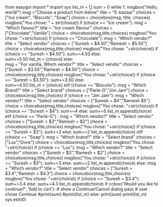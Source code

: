 from easygui import  *
import sys
list_m = []
sum = 0
while 1:
    msgbox("Hello, world!")
    msg ="Choose a product from below" 
    title = "E-bazaar" 
    choices = ["Ice cream", "Biscuits", "Soap"]
    choice = choicebox(msg, title, choices)
    msgbox("You chose: " + str(choice))
    if (choice == "Ice cream"):
        msg =  "Which flavour?"
        title = "Ice cream flavour"
        choices = ["Chocolate","Vanilla"]
        choice = choicebox(msg,title,choices)
        msgbox("You chose: "+str(choice))
        if (choice == "Chocolate"):
             msg = "Which vendor?"
             title = "Select vendor"
             choices = ["Suresh = $4.50","Ramesh = $5.50"]
             choice = choicebox(msg,title,choices)
             msgbox("You chose: "+str(choice))
             if (choice == "Suresh = $4.50"):
                sum+=4.50
             else:       
                sum+=5.50
             list_m = [choice]
        else:  
             msg = "For vanilla, Which vendor?"
             title = "Select vendor"
             choices = ["Suresh = $3.50","Ramesh = $4.50"]
             choice = choicebox(msg,title,choices)
             msgbox("You chose: "+str(choice))
             if (choice == "Suresh = $3.50"):
                sum+=3.50
             else:       
                sum+=4.50
             list_m = [choice]
    elif (choice == "Biscuits"):
        msg = "Which Brand?"
        title = "Select brand"
        choices = ["Parle-G","Jim Jam"]
        choice = choicebox(msg,title,choices)
        if (choice == "Jim Jam"):
             msg = "Which vendor?"
             title = "Select vendor"
             choices = ["Suresh = $4","Ramesh  $5"]
             choice = choicebox(msg,title,choices)
             msgbox("You chose: "+str(choice))
             if (choice == "Suresh = $4"):
                sum+=4
             else:
                sum+=5
             list_m.append(choice)
        elif (choice == "Parle-G") :
             msg = "Which vendor?"
             title = "Select vendor"
             choices = ["Suresh = $3","Ramesh = $2"]
             choice = choicebox(msg,title,choices)
             msgbox("You chose: "+str(choice))
             if (choice == "Suresh = $3"):
                sum+=3
             else:
                sum+=2
             list_m.append(choice)
    elif (choice == "Soap"):
        msg = "Which brand?"
        title = "Select brand"
        choices = ["Lux","Dove"]
        choice = choicebox(msg,title,choices)
        msgbox("You chose: "+str(choice))
        if (choice == "Lux"):
             msg = "Which vendor?"
             title = "Select vendor"
             choices = ["Suresh = $3","Ramesh = $2"]
             choice = choicebox(msg,title,choices)
             msgbox("You chose: "+str(choice))
             if (choice == "Suresh = $3"):
                sum+=3
             else:
                sum+=2
             list_m.append(choice)
        else:
             msg = "Which vendor?"
             title = "Select vendor"
             choices = ["Suresh = $3.4","Ramesh = $4.3"]
             choice = choicebox(msg,title,choices)
             msgbox("You chose: "+str(choice))
             if (choice == "Suresh = $3.4"):
                sum+=3.4
             else: 
                sum+=4.3
             list_m.append(choice) 
    if ccbox('Would you like to continue?', 'Add to cart'):     # show a Continue/Cancel dialog
        pass  # user chose Continue
        #print(sum)
        #print(list_m)
    else:
        print(sum)
        print(list_m)
        sys.exit(0)
